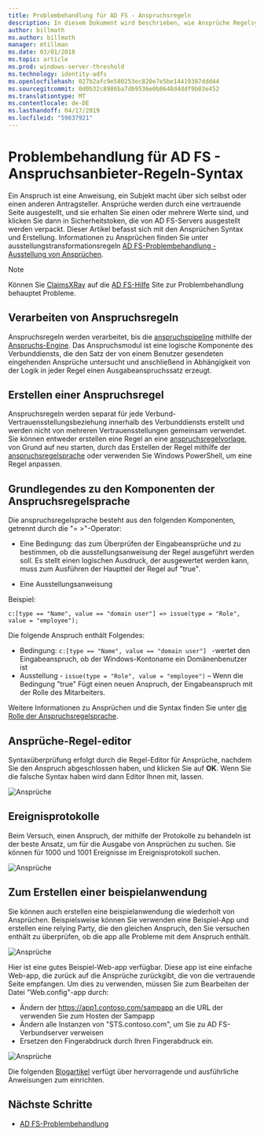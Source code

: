 ```yaml
---
title: Problembehandlung für AD FS - Anspruchsregeln
description: In diesem Dokument wird beschrieben, wie Ansprüche Regelsyntax mit AD FS-Problembehandlung
author: billmath
ms.author: billmath
manager: mtillman
ms.date: 03/01/2018
ms.topic: article
ms.prod: windows-server-threshold
ms.technology: identity-adfs
ms.openlocfilehash: 027b2afc9e580253ec820e7e5be14419387ddd44
ms.sourcegitcommit: 0d0b32c8986ba7db9536e0b8648d4ddf9b03e452
ms.translationtype: MT
ms.contentlocale: de-DE
ms.lasthandoff: 04/17/2019
ms.locfileid: "59837921"
---
```

# <a name="ad-fs-troubleshooting---claims-rules-syntax"></a>Problembehandlung für AD FS - Anspruchsanbieter-Regeln-Syntax
Ein Anspruch ist eine Anweisung, ein Subjekt macht über sich selbst oder einen anderen Antragsteller.  Ansprüche werden durch eine vertrauende Seite ausgestellt, und sie erhalten Sie einen oder mehrere Werte sind, und klicken Sie dann in Sicherheitstoken, die von AD FS-Servers ausgestellt werden verpackt.  Dieser Artikel befasst sich mit den Ansprüchen Syntax und Erstellung.  Informationen zu Ansprüchen finden Sie unter ausstellungstransformationsregeln [AD FS-Problembehandlung - Ausstellung von Ansprüchen](ad-fs-tshoot-claims-issuance.md).

>[!NOTE]  
>Können Sie [ClaimsXRay](https://adfshelp.microsoft.com/ClaimsXray/TokenRequest) auf die [AD FS-Hilfe](https://adfshelp.microsoft.com) Site zur Problembehandlung behauptet Probleme.   

## <a name="how-claim-rules-are-processed"></a>Verarbeiten von Anspruchsregeln
Anspruchsregeln werden verarbeitet, bis die [anspruchspipeline](../../ad-fs/technical-reference/The-Role-of-the-Claims-Pipeline.md) mithilfe der [Anspruchs-Engine](../../ad-fs/technical-reference/The-Role-of-the-Claims-Engine.md). Das Anspruchsmodul ist eine logische Komponente des Verbunddiensts, die den Satz der von einem Benutzer gesendeten eingehenden Ansprüche untersucht und anschließend in Abhängigkeit von der Logik in jeder Regel einen Ausgabeanspruchssatz erzeugt.

## <a name="how-to-create-a-claim-rule"></a>Erstellen einer Anspruchsregel
Anspruchsregeln werden separat für jede Verbund-Vertrauensstellungsbeziehung innerhalb des Verbunddiensts erstellt und werden nicht von mehreren Vertrauensstellungen gemeinsam verwendet. Sie können entweder erstellen eine Regel an eine [anspruchsregelvorlage](../../ad-fs/technical-reference/determine-the-type-of-claim-rule-template-to-use.md), von Grund auf neu starten, durch das Erstellen der Regel mithilfe der [anspruchsregelsprache](../../ad-fs/technical-reference/when-to-use-a-custom-claim-rule.md) oder verwenden Sie Windows PowerShell, um eine Regel anpassen.

## <a name="understanding-the-components-of-the-claim-rule-language"></a>Grundlegendes zu den Komponenten der Anspruchsregelsprache
Die anspruchsregelsprache besteht aus den folgenden Komponenten, getrennt durch die "= >"-Operator:

- Eine Bedingung: das zum Überprüfen der Eingabeansprüche und zu bestimmen, ob die ausstellungsanweisung der Regel ausgeführt werden soll.  Es stellt einen logischen Ausdruck, der ausgewertet werden kann, muss zum Ausführen der Hauptteil der Regel auf "true".

- Eine Ausstellungsanweisung

Beispiel:

```c:[type == "Name", value == "domain user"] => issue(type = "Role", value = "employee");``` 

Die folgende Anspruch enthält Folgendes:
- Bedingung: `c:[type == "Name", value == "domain user"] ` -wertet den Eingabeanspruch, ob der Windows-Kontoname ein Domänenbenutzer ist
- Ausstellung - `issue(type = "Role", value = "employee")` – Wenn die Bedingung "true" Fügt einen neuen Anspruch, der Eingabeanspruch mit der Rolle des Mitarbeiters.

Weitere Informationen zu Ansprüchen und die Syntax finden Sie unter [die Rolle der Anspruchsregelsprache](../../ad-fs/technical-reference/the-role-of-the-claim-rule-language.md).

## <a name="claims-rule-editor"></a>Ansprüche-Regel-editor
Syntaxüberprüfung erfolgt durch die Regel-Editor für Ansprüche, nachdem Sie den Anspruch abgeschlossen haben, und klicken Sie auf **OK**.  Wenn Sie die falsche Syntax haben wird dann Editor Ihnen mit, lassen.

![Ansprüche](media/ad-fs-tshoot-claims/claims1.png)

## <a name="event-logs"></a>Ereignisprotokolle
Beim Versuch, einen Anspruch, der mithilfe der Protokolle zu behandeln ist der beste Ansatz, um für die Ausgabe von Ansprüchen zu suchen.  Sie können für 1000 und 1001 Ereignisse im Ereignisprotokoll suchen.

![Ansprüche](media/ad-fs-tshoot-claims/claims2.png)

## <a name="creating-a-sample-application"></a>Zum Erstellen einer beispielanwendung
Sie können auch erstellen eine beispielanwendung die wiederholt von Ansprüchen.  Beispielsweise können Sie verwenden eine Beispiel-App und erstellen eine relying Party, die den gleichen Anspruch, den Sie versuchen enthält zu überprüfen, ob die app alle Probleme mit dem Anspruch enthält.

![Ansprüche](media/ad-fs-tshoot-claims/claim4.png)

Hier ist eine gutes Beispiel-Web-app verfügbar.  Diese app ist eine einfache Web-app, die zurück auf die Ansprüche zurückgibt, die von die vertrauende Seite empfangen.  Um dies zu verwenden, müssen Sie zum Bearbeiten der Datei "Web.config"-app durch:
- Ändern der https://app1.contoso.com/sampapp an die URL der verwenden Sie zum Hosten der Sampapp
- Ändern alle Instanzen von "STS.contoso.com", um Sie zu AD FS-Verbundserver verweisen
- Ersetzen den Fingerabdruck durch Ihren Fingerabdruck ein.

![Ansprüche](media/ad-fs-tshoot-claims/claims3.png)

Die folgenden [Blogartikel](https://blogs.technet.microsoft.com/tangent_thoughts/2015/02/20/install-and-configure-a-simple-net-4-5-sample-federated-application-samapp/) verfügt über hervorragende und ausführliche Anweisungen zum einrichten.

## <a name="next-steps"></a>Nächste Schritte

- [AD FS-Problembehandlung](ad-fs-tshoot-overview.md)